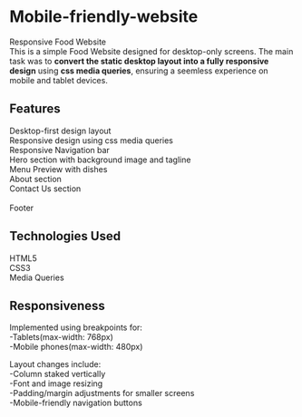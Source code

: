 # Mobile-friendly-website
Responsive Food Website
<br>
This is a simple Food Website designed for desktop-only screens. The main task was to **convert the static desktop layout into a fully responsive design** using
**css media queries**, ensuring a seemless experience on mobile and tablet devices.

## Features
Desktop-first design layout
<br>
Responsive design using css media queries
<br>
Responsive Navigation bar
<br>
Hero section with background image and tagline
<br>
Menu Preview with dishes
<br>
About section
<br>
Contact Us section\
<br>
Footer

## Technologies Used
HTML5
<br>
CSS3
<br>
Media Queries

## Responsiveness
Implemented using breakpoints for:
<br>
-Tablets(max-width: 768px)
<br>
-Mobile phones(max-width: 480px)
<br>

Layout changes include:
<br>
-Column staked vertically
<br>
-Font and image resizing
<br>
-Padding/margin adjustments for smaller screens
<br>
-Mobile-friendly navigation buttons
